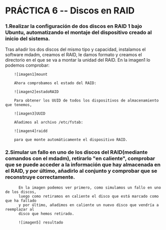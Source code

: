 <h1><b>PRÁCTICA 6 -- Discos en RAID</b></h1>

<h3><b> 1.Realizar la configuración de dos discos en RAID 1 bajo Ubuntu, automatizando 
        el montaje del dispositivo creado al inicio del sistema. 
</h3></b>
        Tras añadir los dos discos del mismo tipo y capacidad, instalamos el software
        mdadm, creamos el RAID, le damos formato y creamos el directorio en el que se
        va a montar la unidad del RAID. 
        En la imagen1 lo podemos comprobar:

        ![imagen1]mount

        Ahora comprobamos el estado del RAID:

        ![imagen2]estadoRAID

        Para obtener los UUID de todos los dispositivos de almacenamiento que tenemos,

        ![imagen3]UUID

        Añadimos al archivo /etc/fstab:

        ![imagen4]raidd

        para que monte automáticamente el dispositivo RAID. 

 <h3><b> 2.Simular un fallo en uno de los discos del RAID(mediante comandos con el mdadm),
           retirarlo "en caliente", comprobar que se puede acceder a la información que hay
           almacenada en el RAID, y por último, añadirlo al conjunto y comprobar que se 
           reconstruye correctamente.
</h3></b>  

          En la imagen podemos ver primero, como simulamos un fallo en uno de los discos,
          luego como retiramos en caliente el disco que está marcado como que ha fallado
          y por último, añadimos en caliente un nuevo disco que vendría a reemplazar al 
          disco que hemos retirado.

          ![imagen5] resultado

            

        
